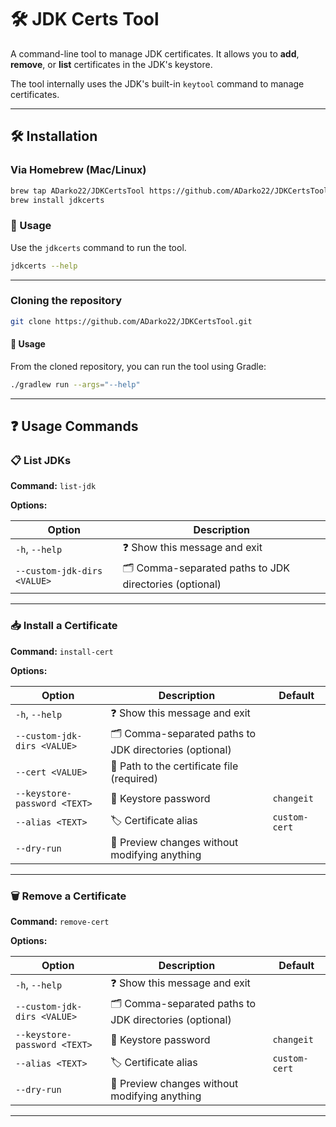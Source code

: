 # 🛠️ JDK Certs Tool

A command-line tool to manage JDK certificates. It allows you to **add**, **remove**, or **list** certificates in the JDK's keystore.

The tool internally uses the JDK's built-in `keytool` command to manage certificates.

---

## 🛠️ Installation

### Via Homebrew (Mac/Linux)

```bash
brew tap ADarko22/JDKCertsTool https://github.com/ADarko22/JDKCertsTool
brew install jdkcerts
````

### 🚀 Usage

Use the `jdkcerts` command to run the tool.

```bash
jdkcerts --help
```

---

### Cloning the repository

```bash
git clone https://github.com/ADarko22/JDKCertsTool.git
```

#### 🚀 Usage

From the cloned repository, you can run the tool using Gradle:

```bash
./gradlew run --args="--help"
````

---

## ❓ Usage Commands

### 📋 List JDKs

**Command:** `list-jdk`

**Options:**

| Option                      | Description                                             |
|-----------------------------|---------------------------------------------------------|
| `-h`, `--help`              | ❓ Show this message and exit                            |
| `--custom-jdk-dirs <VALUE>` | 🗂️ Comma-separated paths to JDK directories (optional) |

---

### 📥 Install a Certificate

**Command:** `install-cert`

**Options:**

| Option                       | Description                                             | Default       |
|------------------------------|---------------------------------------------------------|---------------|
| `-h`, `--help`               | ❓ Show this message and exit                            |               |
| `--custom-jdk-dirs <VALUE>`  | 🗂️ Comma-separated paths to JDK directories (optional) |               |
| `--cert <VALUE>`             | 📄 Path to the certificate file (required)              |               |
| `--keystore-password <TEXT>` | 🔐 Keystore password                                    | `changeit`    |
| `--alias <TEXT>`             | 🏷️ Certificate alias                                   | `custom-cert` |
| `--dry-run`                  | 🛑 Preview changes without modifying anything           |               |

---

### 🗑️ Remove a Certificate

**Command:** `remove-cert`

**Options:**

| Option                       | Description                                             | Default       |
|------------------------------|---------------------------------------------------------|---------------|
| `-h`, `--help`               | ❓ Show this message and exit                            |               |
| `--custom-jdk-dirs <VALUE>`  | 🗂️ Comma-separated paths to JDK directories (optional) |               |
| `--keystore-password <TEXT>` | 🔐 Keystore password                                    | `changeit`    |
| `--alias <TEXT>`             | 🏷️ Certificate alias                                   | `custom-cert` |
| `--dry-run`                  | 🛑 Preview changes without modifying anything           |               |

---

